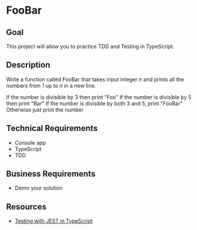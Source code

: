 # FooBar

## Goal

This project will allow you to practice TDD and Testing in TypeScript.

## Description

Write a function called FooBar that takes input integer _n_ and prints all the numbers from 1 up to _n_ in a new line.

If the number is divisible by 3 then print "Foo"
If the number is divisible by 5 then print "Bar"
If the number is divisible by both 3 and 5, print "FooBar"
Otherwise just print the number

## Technical Requirements

* Console app
* TypeScript
* TDD

## Business Requirements

* Demo your solution

## Resources

* [Testing with JEST in TypeScript](https://itnext.io/testing-with-jest-in-typescript-cc1cd0095421)
